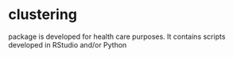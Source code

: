 # clustering 
package is developed for health care purposes. It contains scripts developed in RStudio and/or Python 
